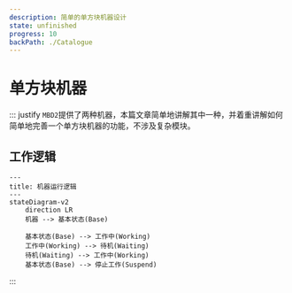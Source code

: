 ```yaml
---
description: 简单的单方块机器设计
state: unfinished
progress: 10
backPath: ./Catalogue
---
```

# 单方块机器

::: justify
`MBD2`提供了两种机器，本篇文章简单地讲解其中一种，并着重讲解如何简单地完善一个单方块机器的功能，不涉及复杂模块。

## 工作逻辑

```mermaid
---
title: 机器运行逻辑
---
stateDiagram-v2
    direction LR
    机器 --> 基本状态(Base)

    基本状态(Base) --> 工作中(Working)
    工作中(Working) --> 待机(Waiting)
    待机(Waiting) --> 工作中(Working)
    基本状态(Base) --> 停止工作(Suspend)
```
 
:::